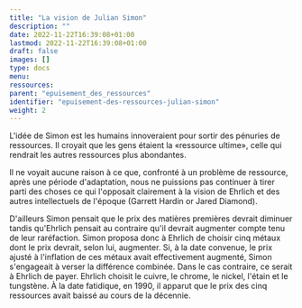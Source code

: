 ```yaml
---
title: "La vision de Julian Simon"
description: ""
date: 2022-11-22T16:39:08+01:00
lastmod: 2022-11-22T16:39:08+01:00
draft: false
images: []
type: docs
menu:
ressources:
parent: "epuisement_des_ressources"
identifier: "epuisement-des-ressources-julian-simon"
weight: 2
---
```


L'idée de Simon est les humains innoveraient pour sortir des pénuries de ressources. Il croyait que les gens étaient
la «ressource ultime», celle qui rendrait les autres ressources plus abondantes.

Il ne voyait aucune raison à ce que, confronté à un problème de ressource, après une période d'adaptation, nous ne
puissions pas continuer à tirer parti des choses ce qui l'opposait clairement à la vision de Ehrlich et des autres
intellectuels de l'époque (Garrett Hardin or Jared Diamond).

D'ailleurs Simon pensait que le prix des matières premières devrait diminuer tandis qu'Ehrlich pensait au contraire
qu'il devrait augmenter compte tenu de leur raréfaction. Simon proposa donc à Ehrlich de choisir cinq métaux dont le
prix devrait, selon lui, augmenter. Si, à la date convenue, le prix ajusté à l'inflation de ces métaux avait
effectivement augmenté, Simon s'engageait à verser la différence combinée. Dans le cas contraire, ce serait à Ehrlich de
payer. Ehrlich choisit le cuivre, le chrome, le nickel, l'étain et le tungstène. À la date fatidique, en 1990, il
apparut que le prix des cinq ressources avait baissé au cours de la décennie.
